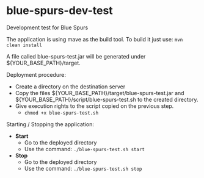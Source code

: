 # blue-spurs-dev-test
Development test for Blue Spurs

The application is using mave as the build tool. To build it just use:
`mvn clean install`

A file called blue-spurs-test.jar will be generated under ${YOUR_BASE_PATH}/target.

Deployment procedure:
* Create a directory on the destination server
* Copy the files ${YOUR_BASE_PATH}/target/blue-spurs-test.jar and ${YOUR_BASE_PATH}/script/blue-spurs-test.sh to the created directory.
* Give execution rights to the script copied on the previous step.
  * `chmod +x blue-spurs-test.sh`

Starting / Stopping the application:
* __Start__
  * Go to the deployed directory
  * Use the command: `./blue-spurs-test.sh start`
* __Stop__
  * Go to the deployed directory
  * Use the command: `./blue-spurs-test.sh stop`
